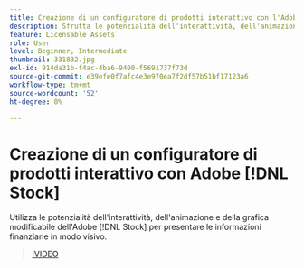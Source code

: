 ```yaml
---
title: Creazione di un configuratore di prodotti interattivo con l'Adobe  [!DNL Stock]
description: Sfrutta le potenzialità dell'interattività, dell'animazione e della grafica modificabile dell'Adobe [!DNL Stock] per presentare informazioni finanziarie in modo visivo
feature: Licensable Assets
role: User
level: Beginner, Intermediate
thumbnail: 331832.jpg
exl-id: 914da31b-f4ac-4ba6-9400-f5691737f73d
source-git-commit: e39efe0f7afc4e3e970ea7f2df57b51bf17123a6
workflow-type: tm+mt
source-wordcount: '52'
ht-degree: 0%

---
```


# Creazione di un configuratore di prodotti interattivo con Adobe [!DNL Stock]

Utilizza le potenzialità dell&#39;interattività, dell&#39;animazione e della grafica modificabile dell&#39;Adobe [!DNL Stock] per presentare le informazioni finanziarie in modo visivo.

>[!VIDEO](https://video.tv.adobe.com/v/331832?hidetitle=true)
